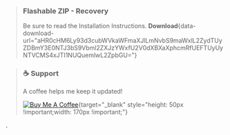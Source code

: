 > ### Flashable ZIP - Recovery
> Be sure to read the Installation Instructions.
> **Download**{data-download-url="aHR0cHM6Ly93d3cubWVkaWFmaXJlLmNvbS9maWxlL2ZydTUyZDBmY3E0NTJ3bS9Vbml2ZXJzYWxfU2V0dXBXaXphcmRfUEFTUyUyNTVCMS4xJTI1NUQuemlwL2ZpbGU="}

> ### ☕ Support
> A coffee helps me keep it updated!
> 
> [![Buy Me A Coffee](https://cdn.buymeacoffee.com/buttons/v2/default-yellow.png)](https://www.buymeacoffee.com/BlassGO){target="_blank" style="height: 50px !important;width: 170px !important;"}

.
